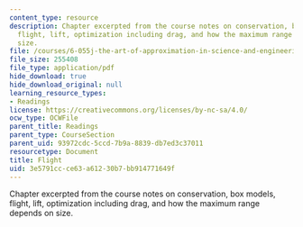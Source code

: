 ```yaml
---
content_type: resource
description: Chapter excerpted from the course notes on conservation, box models,
  flight, lift, optimization including drag, and how the maximum range depends on
  size.
file: /courses/6-055j-the-art-of-approximation-in-science-and-engineering-spring-2008/3e5791ccce63a61230b7bb914771649f_mar14.pdf
file_size: 255408
file_type: application/pdf
hide_download: true
hide_download_original: null
learning_resource_types:
- Readings
license: https://creativecommons.org/licenses/by-nc-sa/4.0/
ocw_type: OCWFile
parent_title: Readings
parent_type: CourseSection
parent_uid: 93972cdc-5ccd-7b9a-8839-db7ed3c37011
resourcetype: Document
title: Flight
uid: 3e5791cc-ce63-a612-30b7-bb914771649f
---
```

Chapter excerpted from the course notes on conservation, box models, flight, lift, optimization including drag, and how the maximum range depends on size.